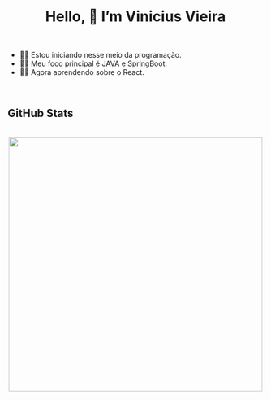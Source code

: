 <h1 align="center">
   Hello, 👋 I’m Vinicius Vieira
</h1>

<br>

-  🏃🏻 Estou iniciando nesse meio da programação.
-  👊🏻 Meu foco principal é JAVA e SpringBoot.
-  🙏🏻 Agora aprendendo sobre o React.


<br>

## GitHub Stats

<br>

<div align="center">
   <a href="https://github.com/anuraghazra/github-readme-stats">
      <img src="https://github-readme-stats.vercel.app/api/top-langs/?username=Vinicius2335&layout=compact&theme=midnight-purple&langs_count=5)](https://github.com/anuraghazra/github-readme-stats)" width="500"/>
   </a>
</div>



<!---
Vinicius2335/Vinicius2335 is a ✨ special ✨ repository because its `README.md` (this file) appears on your GitHub profile.
You can click the Preview link to take a look at your changes.

- 👋 Hi, I’m Vinicius Vieira Goulart

- 👀 Estou aprendendo programação, meu principal interesse é java porem estudo bastante html, css e agora o uso do git/github

- 🌱 I’m currently learning java

- 💞️ I’m looking to collaborate on ...

- 📫 How to reach me ...

<img src="https://github-readme-streak-stats.herokuapp.com?user=Vinicius2335&theme=midnight-purple" width="600">

<img src="https://github-readme-stats.vercel.app/api?username=Vinicius2335&show_icons=true&include_all_commits=true&count_private=default&theme=midnight-purple&layout=compact" alt="GitHub Stats for Vinicius2335" width="500">

<div align="center">
[![Top Langs](https://github-readme-stats.vercel.app/api/top-langs/?username=Vinicius2335&layout=compact&theme=midnight-purple&langs_count=5)](https://github.com/anuraghazra/github-readme-stats)
   <img src="https://github-readme-stats.vercel.app/api/top-langs/?username=Vinicius2335&layout=compact&theme=midnight-purple&langs_count=5" width="500">
</div>

 <img src="https://raw.githubusercontent.com/kaueMarques/kaueMarques/master/hi.gif" width="30px" height="30px">

--->

